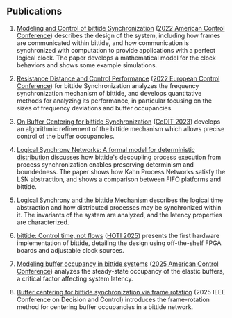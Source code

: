 ## Publications

1. [Modeling and Control of bittide Synchronization](https://arxiv.org/abs/2109.14111) ([2022 American Control Conference](https://ieeexplore.ieee.org/xpl/conhome/9866948/proceeding)) describes the design of the system, including how frames are communicated within bittide, and how communication is synchronized with computation to provide applications with a perfect logical clock. The paper develops a mathematical model for the clock behaviors and shows some example simulations.

1. [Resistance Distance and Control Performance](https://arxiv.org/abs/2111.05296) ([2022 European Control Conference](https://ieeexplore.ieee.org/xpl/conhome/9837955/proceeding)) for bittide Synchronization analyzes the frequency synchronization mechanism of bittide, and develops quantitative methods for analyzing its performance, in particular focusing on the sizes of frequency deviations and buffer occupancies.

1. [On Buffer Centering for bittide Synchronization](https://arxiv.org/abs/2303.11467) ([CoDIT 2023](https://codit2023.com/)) develops an algorithmic refinement of the bittide mechanism which allows precise control of the buffer occupancies.

1. [Logical Synchrony Networks: A formal model for deterministic distribution](https://ieeexplore.ieee.org/document/10551846/) discusses how bittide's decoupling process execution from process synchronization enables preserving determinism and boundedness. The paper shows how Kahn Process Networks satisfy the LSN abstraction, and shows a comparison between FIFO platforms and bittide.

1. [Logical Synchrony and the bittide Mechanism](http://arxiv.org/abs/2308.00144) describes the logical time abstraction and how distributed processes may be synchronized within it. The invariants of the system are analyzed, and the latency properties are characterized.

1. [bittide: Control time, not flows](https://arxiv.org/abs/2503.05033) ([HOTI 2025](https://hoti.org/)) presents the first hardware implementation of bittide, detailing the design using off-the-shelf FPGA boards and adjustable clock sources.

1. [Modeling buffer occupancy in bittide systems](https://arxiv.org/abs/2410.05432) ([2025 American Control Conference](https://ieeexplore.ieee.org/document/11107803)) analyzes the steady-state occupancy of the elastic buffers, a critical factor affecting system latency.

1. [Buffer centering for bittide synchronization via frame rotation](https://arxiv.org/abs/2504.07044) (2025 IEEE Conference on Decision and Control) introduces the frame-rotation method for centering buffer occupancies in a bittide network.

